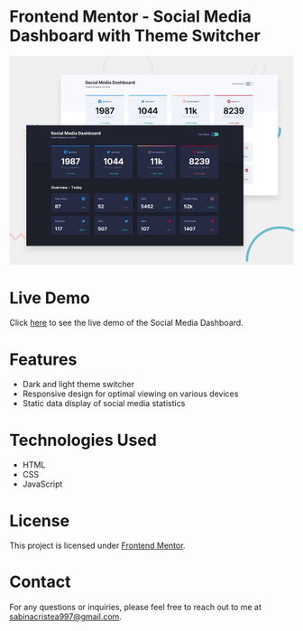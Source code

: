 # Frontend Mentor - Social Media Dashboard with Theme Switcher

![Screenshot](design/desktop-preview.jpg)

# Live Demo
Click [here](https://social-media-dashboard-sabina.netlify.app/) to see the live demo of the Social Media Dashboard.

# Features
- Dark and light theme switcher
- Responsive design for optimal viewing on various devices
- Static data display of social media statistics

# Technologies Used
- HTML
- CSS
- JavaScript

# License
This project is licensed under [Frontend Mentor](https://www.frontendmentor.io/).

# Contact
For any questions or inquiries, please feel free to reach out to me at sabinacristea997@gmail.com.
